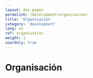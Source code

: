 ```yaml
---
layout: doc-pages
permalink: /development/organisacion/
title: 'Organisación'
category: 'development'
lang: es
ref: organisation
weight: 1
userOnly: true
---
```


# Organisación
